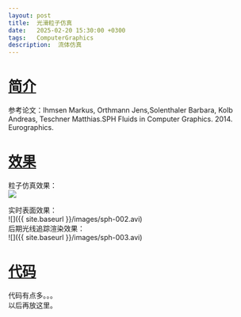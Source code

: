 ```yaml
---
layout: post
title:  光滑粒子仿真
date:   2025-02-20 15:30:00 +0300
tags:   ComputerGraphics
description:  流体仿真
---
```



# [简介](#简介)

参考论文：Ihmsen Markus, Orthmann Jens,Solenthaler Barbara, Kolb Andreas, Teschner Matthias.SPH Fluids in Computer Graphics. 2014. Eurographics.     

# [效果](#效果)

粒子仿真效果：    
![](https://github.com/user-attachments/assets/c18f3f36-860e-471a-ab52-8affce67735d)      

实时表面效果：      
![]({{ site.baseurl }}/images/sph-002.avi)       
后期光线追踪渲染效果：    
![]({{ site.baseurl }}/images/sph-003.avi)      


# [代码](#代码)

代码有点多。。。      
以后再放这里。


